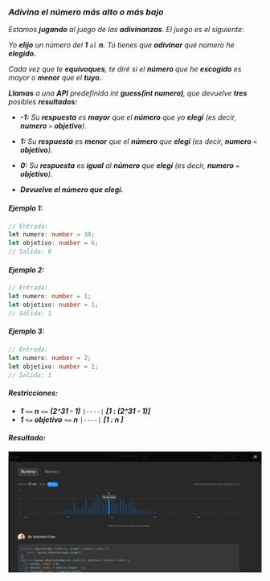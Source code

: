 ### _Adivina el número más alto o más bajo_

_Estamos **jugando** al juego de las **adivinanzas**. El juego es el siguiente:_

_Yo **elijo** un número del **1** `al` **n**. Tú tienes que **adivinar** qué número he **elegido.**_

_Cada vez que te **equivoques**, te diré si el **número** que he **escogido** es mayor o **menor** que el **tuyo.**_

_**Llamas** a una **API** predefinida int **guess(int numero)**, que devuelve **tres** posibles **resultados:**_

- _**-1:** Su **respuesta** es **mayor** que el **número** que yo **elegí** (es decir, **numero** `>` **objetivo**)._
- _**1:** Su **respuesta** es **menor** que el **número** que **elegí** (es decir, **numero** `<` **objetivo**)._
- _**0:** Su **respuesta** es **igual** al **número** que **elegí** (es decir, **numero** `=` **objetivo**)._

- _**Devuelve el número que elegí.**_

#### _Ejemplo 1:_

```typescript
// Entrada:
let numero: number = 10;
let objetivo: number = 6;
// Salida: 6
```

#### _Ejemplo 2:_

```typescript
// Entrada:
let numero: number = 1;
let objetivo: number = 1;
// Salida: 1
```

#### _Ejemplo 3:_

```typescript
// Entrada:
let numero: number = 2;
let objetivo: number = 1;
// Salida: 1
```

#### _Restricciones:_

- _**1** `<=` **n** `<=` **(2^31 - 1)** `|----|` **[1 : (2^31 - 1)]**_
- _**1** `<=` **objetivo** `<=` **n** `|----|` **[1 : n ]**_

#### _Resultado:_
![captura de los test del desafio](https://github.com/jean-carlos-19/leetcode/blob/master/captura/challengue-1-01.png)
